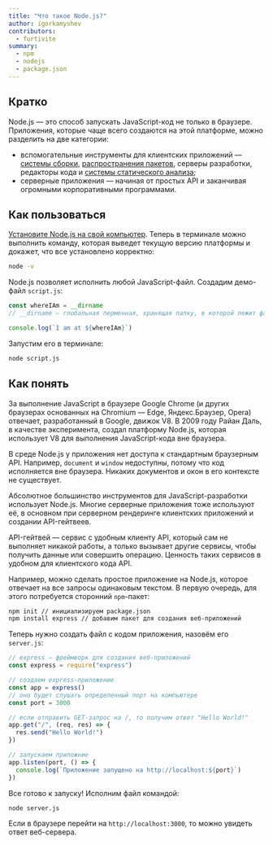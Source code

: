 ```yaml
---
title: "Что такое Node.js?"
author: igorkamyshev
contributors:
  - furtivite
summary:
  - npm
  - nodejs
  - package.json
---
```

## Кратко

Node.js — это способ запускать JavaScript-код не только в браузере. Приложения, которые чаще всего создаются на этой платформе, можно разделить на две категории:

- вспомогательные инструменты для клиентских приложений — [системы сборки](/js/tools/bundlers), [распространения пакетов](/js/tools/package-managers), серверы разработки, редакторы кода и [системы статического анализа](/js/tools/static-analysis);
- серверные приложения — начиная от простых API и заканчивая огромными корпоративными программами.

## Как пользоваться

[Установите Node.js на свой компьютер](https://nodejs.org/). Теперь в терминале можно выполнить команду, которая выведет текущую версию платформы и докажет, что все установлено корректно:

```bash
node -v
```

Node.js позволяет исполнить любой JavaScript-файл. Создадим демо-файл `script.js`:

```js
const whereIAm = __dirname
// __dirname — глобальная перменная, хранящая папку, в которой лежит файл скрипта

console.log(`I am at ${whereIAm}`)
```

Запустим его в терминале:

```bash
node script.js
```

## Как понять

За выполнение JavaScript в браузере Google Chrome (и других браузерах основанных на Chromium — Edge, Яндекс.Браузер, Opera) отвечает, разработанный в Google, движок V8. В 2009 году Райан Даль, в качестве эксперимента, создал платформу Node.js, которая использует V8 для выполнения JavaScript-кода вне браузера.

В среде Node.js у приложения нет доступа к стандартным браузерным API. Например, `document` и `window` недоступны, потому что код исполняется вне браузера. Никаких документов и окон в его контексте не существует.

Абсолютное большинство инструментов для JavaScript-разработки использует Node.js. Многие серверные приложения тоже используют её, в основном при серверном рендеринге клиентских приложений и создании API-гейтвеев.

API-гейтвей — сервис с удобным клиенту API, который сам не выполняет никакой работы, а только вызывает другие сервисы, чтобы получить данные или совершить операцию. Ценность таких сервисов в удобном для клиентского кода API.

Например, можно сделать простое приложение на Node.js, которое отвечает на все запросы одинаковым текстом. В первую очередь, для этого потребуется сторонний `npm`-пакет:

```bash
npm init // инициализируем package.json
npm install express // добавим пакет для создания веб-приложений
```

Теперь нужно создать файл с кодом приложения, назовём его `server.js`:

```javascript
// express — фреймворк для создания веб-приложений
const express = require("express")

// создаем express-приложение
const app = express()
// оно будет слушать определенный порт на компьютере
const port = 3000

// если отправить GET-запрос на /, то получим ответ "Hello World!"
app.get("/", (req, res) => {
  res.send("Hello World!")
})

// запускаем приложние
app.listen(port, () => {
  console.log(`Приложение запущено на http://localhost:${port}`)
})
```

Все готово к запуску! Исполним файл командой:

```bash
node server.js
```

Если в браузере перейти на `http://localhost:3000`, то можно увидеть ответ веб-сервера.
